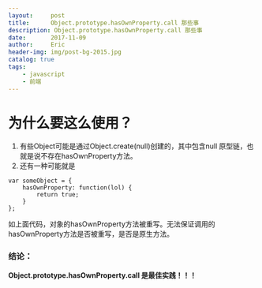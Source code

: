 ```yaml
---
layout:     post
title:      Object.prototype.hasOwnProperty.call 那些事
description: Object.prototype.hasOwnProperty.call 那些事
date:       2017-11-09
author:     Eric
header-img: img/post-bg-2015.jpg
catalog: true
tags:
    - javascript
    - 前端
---
```



# 为什么要这么使用？
1. 有些Object可能是通过Object.create(null)创建的，其中包含null 原型链，也就是说不存在hasOwnProperty方法。
2. 还有一种可能就是

```
var someObject = {
    hasOwnProperty: function(lol) {
        return true;
    }
};
```

如上面代码，对象的hasOwnProperty方法被重写。无法保证调用的hasOwnProperty方法是否被重写，是否是原生方法。

### 结论：
**Object.prototype.hasOwnProperty.call 是最佳实践！！！**
